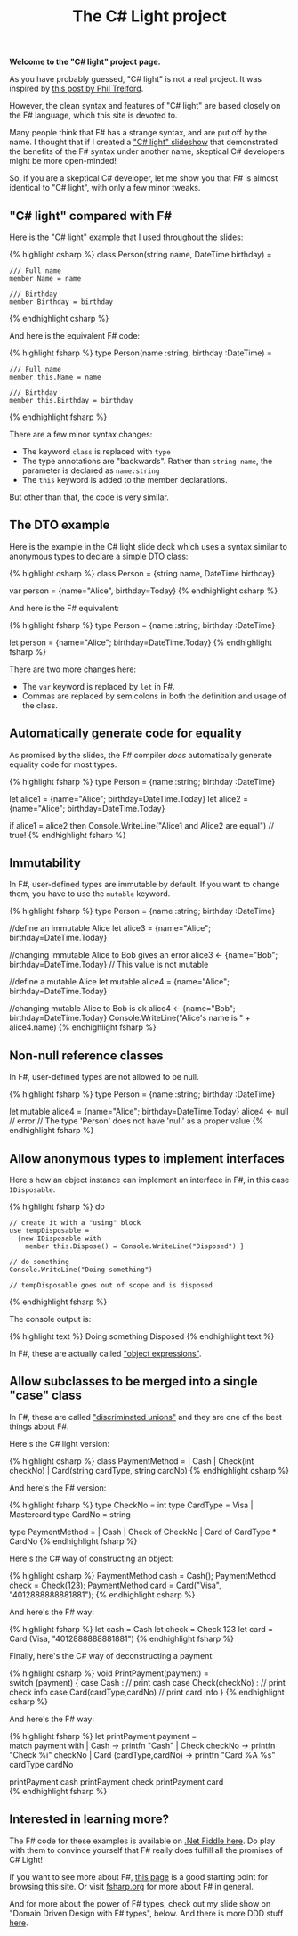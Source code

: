 ﻿---
layout: page
title: "The C# Light project"
description: 
hasComments: 1
---

**Welcome to the "C# light" project page.**

As you have probably guessed, "C# light" is not a real project.  It was inspired by [this post by Phil Trelford](http://www.trelford.com/blog/post/LighterCSharp.aspx).

However, the clean syntax and features of "C# light" are based closely on the F# language, which this site is devoted to.

Many people think that F# has a strange syntax, and are put off by the name.
I thought that if I created a ["C# light" slideshow](http://www.slideshare.net/ScottWlaschin/c-light) that demonstrated the benefits of the F# syntax under another name,
skeptical C# developers might be more open-minded!

So, if you are a skeptical C# developer, let me show you that F# is almost identical to "C# light", with only a few minor tweaks.

## "C# light" compared with F# ##

Here is the "C# light" example that I used throughout the slides:

{% highlight csharp %}
class Person(string name, DateTime birthday) =

    /// Full name
    member Name = name 

    /// Birthday
    member Birthday = birthday
{% endhighlight csharp %}

And here is the equivalent F# code:

{% highlight fsharp %}
type Person(name :string, birthday :DateTime) =

    /// Full name
    member this.Name = name 

    /// Birthday
    member this.Birthday = birthday
{% endhighlight fsharp %}

There are a few minor syntax changes:

* The keyword `class` is replaced with `type`
* The type annotations are "backwards". Rather than `string name`, the parameter is declared as `name:string`
* The `this` keyword is added to the member declarations.

But other than that, the code is very similar.

## The DTO example 

Here is the example in the C# light slide deck which uses a syntax similar to anonymous types to declare a simple DTO class:

{% highlight csharp %}
class Person = {string name, DateTime birthday}

var person = {name="Alice", birthday=Today}
{% endhighlight csharp %}

And here is the F# equivalent:

{% highlight fsharp %}
type Person = {name :string; birthday :DateTime}

let person = {name="Alice"; birthday=DateTime.Today}
{% endhighlight fsharp %}

There are two more changes here:

* The `var` keyword is replaced by `let` in F#.
* Commas are replaced by semicolons in both the definition and usage of the class.

## Automatically generate code for equality

As promised by the slides, the F# compiler *does* automatically generate equality code for most types.

{% highlight fsharp %}
type Person = {name :string; birthday :DateTime}

let alice1 = {name="Alice"; birthday=DateTime.Today}
let alice2 = {name="Alice"; birthday=DateTime.Today}

if alice1 = alice2 then
    Console.WriteLine("Alice1 and Alice2 are equal")  // true!
{% endhighlight fsharp %}


## Immutability

In F#, user-defined types are immutable by default.  If you want to change them, you have to use the `mutable` keyword.

{% highlight fsharp %}
type Person = {name :string; birthday :DateTime}

//define an immutable Alice 
let alice3 = {name="Alice"; birthday=DateTime.Today}

//changing immutable Alice to Bob gives an error
alice3 <- {name="Bob"; birthday=DateTime.Today}  // This value is not mutable

//define a mutable Alice 
let mutable alice4 = {name="Alice"; birthday=DateTime.Today}

//changing mutable Alice to Bob is ok
alice4 <- {name="Bob"; birthday=DateTime.Today}
Console.WriteLine("Alice's name is " + alice4.name)
{% endhighlight fsharp %}

## Non-null reference classes

In F#, user-defined types are not allowed to be null.

{% highlight fsharp %}
type Person = {name :string; birthday :DateTime}

let mutable alice4 = {name="Alice"; birthday=DateTime.Today}
alice4 <- null  // error
   // The type 'Person' does not have 'null' as a proper value
{% endhighlight fsharp %}


## Allow anonymous types to implement interfaces

Here's how an object instance can implement an interface in F#, in this case `IDisposable`.

{% highlight fsharp %}
do 

    // create it with a "using" block
    use tempDisposable = 
      {new IDisposable with 
        member this.Dispose() = Console.WriteLine("Disposed") }

    // do something             
    Console.WriteLine("Doing something") 
    
    // tempDisposable goes out of scope and is disposed
{% endhighlight fsharp %}

The console output is:

{% highlight text %}
Doing something 
Disposed
{% endhighlight text %}
    
In F#, these are actually called ["object expressions"](/posts/object-expressions/).
    
## Allow subclasses to be merged into a single "case" class

In F#, these are called ["discriminated unions"](/posts/discriminated-unions/) and they are one of the 
best things about F#.

Here's the C# light version:

{% highlight csharp %}
class PaymentMethod = 
| Cash
| Check(int checkNo)
| Card(string cardType, string cardNo)
{% endhighlight csharp %}

And here's the F# version:

{% highlight fsharp %}
type CheckNo = int
type CardType = Visa | Mastercard
type CardNo = string

type PaymentMethod = 
| Cash
| Check of CheckNo
| Card of CardType * CardNo
{% endhighlight fsharp %}

Here's the C# way of constructing an object:

{% highlight csharp %}
PaymentMethod cash = Cash();
PaymentMethod check = Check(123);
PaymentMethod card = Card("Visa", "4012888888881881");
{% endhighlight csharp %}

And here's the F# way:

{% highlight fsharp %}
let cash = Cash
let check = Check 123
let card = Card (Visa, "4012888888881881")
{% endhighlight fsharp %}

Finally, here's the C# way of deconstructing a payment:

{% highlight csharp %}
void PrintPayment(payment) =   
   switch (payment) 
   {
     case Cash : // print cash
     case Check(checkNo) : // print check info
     case Card(cardType,cardNo) // print card info
   }
{% endhighlight csharp %}

And here's the F# way:

{% highlight fsharp %}
let printPayment payment =   
   match payment with
   | Cash -> printfn "Cash"
   | Check checkNo -> printfn "Check %i" checkNo
   | Card (cardType,cardNo) -> printfn "Card %A %s" cardType cardNo
   
printPayment cash
printPayment check
printPayment card   
{% endhighlight fsharp %}

##  Interested in learning more?

The F# code for these examples is available on [.Net Fiddle here](https://dotnetfiddle.net/K1zs3W).
Do play with them to convince yourself that F# really does fulfill all the promises of C# Light!

If you want to see more about F#, [this page](/site-contents/) is a good starting point for browsing this site.
Or visit [fsharp.org](http://fsharp.org) for more about F# in general.

And for more about the power of F# types, check out my slide show on "Domain Driven Design with F# types", below. And there is more DDD stuff [here](/ddd/).

<script async class="speakerdeck-embed" data-id="96b632008eb6013146041a945ae20cc0" data-ratio="1.33333333333333" src="//speakerdeck.com/assets/embed.js"></script>

 
 